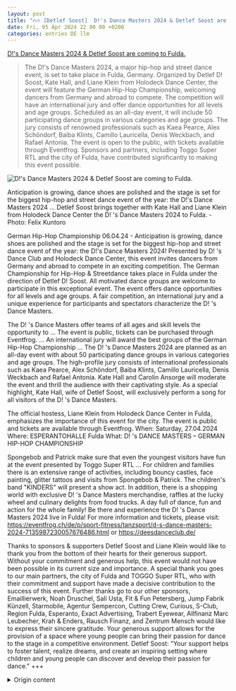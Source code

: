 ```yaml
---
layout: post
title: "🔥🔥 [Detlef Soost]  D!'s Dance Masters 2024 & Detlef Soost are coming to Fulda."
date: Fri, 05 Apr 2024 22 00 00 +0200
categories: entries DE llm
---
```

[ D!'s Dance Masters 2024 & Detlef Soost are coming to Fulda.](https://osthessen-news.de/n11758706/d-s-dance-masters-2024-detlef-soost-kommen-nach-fulda.html)

> The D!'s Dance Masters 2024, a major hip-hop and street dance event, is set to take place in Fulda, Germany. Organized by Detlef D! Soost, Kate Hall, and Liane Klein from Holodeck Dance Center, the event will feature the German Hip-Hop Championship, welcoming dancers from Germany and abroad to compete. The competition will have an international jury and offer dance opportunities for all levels and age groups. Scheduled as an all-day event, it will include 50 participating dance groups in various categories and age groups. The jury consists of renowned professionals such as Kaea Pearce, Alex Schöndorf, Baiba Klints, Camillo Lauricella, Denis Weckbach, and Rafael Antonia. The event is open to the public, with tickets available through Eventfrog. Sponsors and partners, including Toggo Super RTL and the city of Fulda, have contributed significantly to making this event possible.

![ D!'s Dance Masters 2024 & Detlef Soost are coming to Fulda.](https://osthessen-news.de/favicon.ico)

 Anticipation is growing, dance shoes are polished and the stage is set for the biggest hip-hop and street dance event of the year: the D!'s Dance Masters 2024 ... Detlef Soost brings together with Kate Hall and Liane Klein from Holodeck Dance Center the D! 's Dance Masters 2024 to Fulda. - Photo: Felix Kuntoro

German Hip-Hop Championship 06.04.24 - Anticipation is growing, dance shoes are polished and the stage is set for the biggest hip-hop and street dance event of the year: the D!'s Dance Masters 2024! Presented by D! 's Dance Club and Holodeck Dance Center, this event invites dancers from Germany and abroad to compete in an exciting competition. The German Championship for Hip-Hop & Streetdance takes place in Fulda under the direction of Detlef D! Soost. All motivated dance groups are welcome to participate in this exceptional event. The event offers dance opportunities for all levels and age groups. A fair competition, an international jury and a unique experience for participants and spectators characterize the D! 's Dance Masters.

The D! 's Dance Masters offer teams of all ages and skill levels the opportunity to ... The event is public, tickets can be purchased through Eventfrog. ... An international jury will award the best groups of the German Hip-Hop Championship ... The D! 's Dance Masters 2024 are planned as an all-day event with about 50 participating dance groups in various categories and age groups. The high-profile jury consists of international professionals such as Kaea Pearce, Alex Schöndorf, Baiba Klints, Camillo Lauricella, Denis Weckbach and Rafael Antonia. Kate Hall and Carolin Ansorge will moderate the event and thrill the audience with their captivating style. As a special highlight, Kate Hall, wife of Detlef Soost, will exclusively perform a song for all visitors of the D! 's Dance Masters.

The official hostess, Liane Klein from Holodeck Dance Center in Fulda, emphasizes the importance of this event for the city. The event is public and tickets are available through Eventfrog. When: Saturday, 27.04.2024 Where: ESPERANTOHALLE Fulda What: D! 's DANCE MASTERS – GERMAN HIP-HOP CHAMPIONSHIP

Spongebob and Patrick make sure that even the youngest visitors have fun at the event presented by Toggo Super RTL ... For children and families there is an extensive range of activities, including bouncy castles, face painting, glitter tattoos and visits from Spongebob & Patrick. The children's band "KINDERS" will present a show act. In addition, there is a shopping world with exclusive D! 's Dance Masters merchandise, raffles at the lucky wheel and culinary delights from food trucks. A day full of dance, fun and action for the whole family! Be there and experience the D! 's Dance Masters 2024 live in Fulda! For more information and tickets, please visit: <https://eventfrog.ch/de/p/sport-fitness/tanzsport/d-s-dance-masters-2024-7135987230057676486.html> or <https://deesdanceclub.de/>

Thanks to sponsors & supporters Detlef Soost and Liane Klein would like to thank you from the bottom of their hearts for their generous support. Without your commitment and generous help, this event would not have been possible in its current size and importance. A special thank you goes to our main partners, the city of Fulda and TOGGO Super RTL, who with their commitment and support have made a decisive contribution to the success of this event. Further thanks go to our other sponsors, Emaillierwerk, Noah Druschel, Sali Usta, Fit & Fun Petersberg, Jump Fabrik Künzell, Starmobile, Agentur  Sempercon, Cutting Crew, Curious, S-Club, Region Fulda, Esperanto, Exact Advertising, Trabert Eyewear, Allfinanz Marc Leubecher, Krah & Enders, Rausch Finanz, and Zentrum Mensch would like to express their sincere gratitude. Your generous support allows for the provision of a space where young people can bring their passion for dance to the stage in a competitive environment. Detlef Soost: "Your support helps to foster talent, realize dreams, and create an inspiring setting where children and young people can discover and develop their passion for dance." +++

<details>
  <summary>Origin content</summary>
  ---
layout: post
title: "🔥🔥 [Detlef Soost] D!´s Dance Masters 2024 & Detlef Soost kommen nach Fulda"
date: Fri, 05 Apr 2024 22:00:00 +0200
categories: entries DE
---
[D!´s Dance Masters 2024 & Detlef Soost kommen nach Fulda](https://osthessen-news.de/n11758706/d-s-dance-masters-2024-detlef-soost-kommen-nach-fulda.html)

![D!´s Dance Masters 2024 & Detlef Soost kommen nach Fulda](https://osthessen-news.de/favicon.ico)

Die Vorfreude steigt, die Tanzschuhe sind poliert und die Bühne bereit für das größte Hip-Hop- und Streetdance-Event des Jahres: die D!´s Dance Masters 2024 ...

Detlef Soost bringt zusammen mit Kate Hall und Liane Klein vom Holodeck Dance Center die D!'s Dance Masters 2024 nach Fulda. - Foto: Felix Kuntoro

ANZEIGE Deutsche Hip-Hop-Meisterschaft

06.04.24 - Die Vorfreude steigt, die Tanzschuhe sind poliert und die Bühne bereit für das größte Hip-Hop- und Streetdance-Event des Jahres: die D!´s Dance Masters 2024! Präsentiert von D!´s Dance Club und dem Holodeck Dance Center, lädt dieses Event Tänzerinnen und Tänzer aus dem In- und Ausland ein, um sich in einem mitreißenden Wettbewerb zu messen.

Die Deutsche Meisterschaft im Hip-Hop & Streetdance findet nun in Fulda statt, unter der Leitung von Detlef D! Soost. Alle motivierten Tanzgruppen sind willkommen, um an diesem außergewöhnlichen Event teilzunehmen. Die Veranstaltung bietet Tanzmöglichkeiten für alle Levels und Altersgruppen. Ein fairer Wettbewerb, eine internationale Jury und ein einzigartiges Erlebnis für Teilnehmer und Zuschauer zeichnen die D!´s Dance Masters aus.



Die D!'s Dance Masters bieten Teams aller Altersgruppen und Niveaustufen die Möglichkeit, ... Das Event ist öffentlich, Karten können über Eventfrog bezogen werden. ... Eine internationale Jury zeichnet die besten Gruppen der Deutschen Hip-Hop-Meisterschaft ...



Die D!´s Dance Masters 2024 sind als ganztägiges Event geplant, mit etwa 50 teilnehmenden Tanzgruppen in verschiedenen Kategorien und Altersgruppen. Die hochkarätige Jury besteht aus internationalen Profis wie Kaea Pearce, Alex Schöndorf, Baiba Klints, Camillo Lauricella, Denis Weckbach und Rafael Antonia.

Kate Hall und Carolin Ansorge werden die Moderation des Events übernehmen und das Publikum mit ihrer mitreißenden Art begeistern. Als besonderes Highlight wird Kate Hall, die Ehefrau von Detlef Soost, exklusiv für alle Besucher der D!´s Dance Masters eine Gesangsperformance darbieten.

Die offizielle Ausrichterin, Liane Klein vom Holodeck Dance Center in Fulda, betont die Bedeutung dieses Ereignisses für die Stadt. Die Veranstaltung ist öffentlich, und Tickets sind über Eventfrog erhältlich.

Wann: Samstag, 27.04.2024

Wo: ESPERANTOHALLE Fulda

Was: D!´s DANCE MASTERS – DEUTSCHE HIP-HOP-MEISTERSCHAFT

Spongebob und Patrick sorgen dafür, dass auch die Kleinsten beim von Toggo Super RTL ...

Für Kinder und Familien gibt es ein umfangreiches Angebot an Aktivitäten, darunter Hüpfburgen, Kinderschminken, Glitzertattoos und Besuche von Spongebob & Patrick. Die Kinderband "KINDERS" wird eine Showeinlage präsentieren. Zudem gibt es eine Shoppingwelt mit exklusivem D!´s Dance Masters Merch, Gewinnspiele am Glücksrad und kulinarische Genüsse von Foodtrucks.

Ein Tag voller Tanz, Spaß und Action für die ganze Familie! Seien Sie dabei und erleben Sie die D!´s Dance Masters 2024 live in Fulda!

Für weitere Informationen und Tickets besuchen Sie bitte:

https://eventfrog.ch/de/p/sport-fitness/tanzsport/d-s-dance-masters-2024-7135987230057676486.html oder https://deesdanceclub.de/

Danksagung an die Sponsoren & Unterstützer

Detlef Soost und Liane Klein möchten sich von ganzem Herzenfür ihre großzügige. Ohne Ihr Engagement und Ihre großzügige Hilfe wäre diese Veranstaltung in ihrer jetzigen Größe und Bedeutung nicht möglich gewesen.

Ein besonderer Dank geht an unsere Hauptpartner, die Stadt Fulda und TOGGO Super RTL, die mit ihrem Einsatz und ihrer Unterstützung einen entscheidenden Beitrag zum Gelingen dieser Veranstaltung geleistet haben.

Auch möchten sie weiteren Sponsoren, dem Emaillierwerk, Noah Druschel, Sali Usta, Fit & Fun Petersberg, Jump Fabrik Künzell, Starmobile, Agentur Sempercon, Cutting Crew, Curious, S-Club, Region Fulda, Esperanto, Exact Werbung, Brillen Trabert, Allfinanz Marc Leubecher, Krah & Enders, Rausch Finanz sowie Zentrum Mensch den aufrichtigen Dank aussprechen. Die großzügige Unterstützung ermöglicht es, jungen Menschen einen Ort zu bieten, an dem ihre Leidenschaft für den Tanz in einem wettbewerbsorientierten Umfeld auf die Bühne gebracht werden kann.

Detlef Soost: "Ihre Unterstützung trägt dazu bei, Talente zu fördern, Träume zu verwirklichen und eine inspirierende Umgebung zu schaffen, in der Kinder und Jugendliche ihre Leidenschaft für den Tanz entdecken und weiterentwickeln können." +++


</details>
